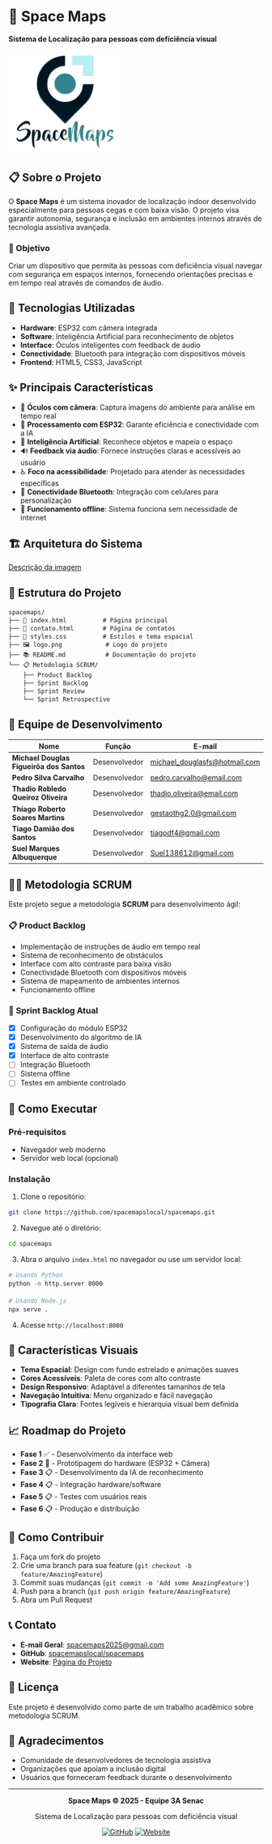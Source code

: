 # 🚀 Space Maps

**Sistema de Localização para pessoas com deficiência visual**

![Space Maps Logo](logo.png)

## 📋 Sobre o Projeto

O **Space Maps** é um sistema inovador de localização indoor desenvolvido especialmente para pessoas cegas e com baixa visão. O projeto visa garantir autonomia, segurança e inclusão em ambientes internos através de tecnologia assistiva avançada.

### 🎯 Objetivo

Criar um dispositivo que permita às pessoas com deficiência visual navegar com segurança em espaços internos, fornecendo orientações precisas e em tempo real através de comandos de áudio.

## 🔧 Tecnologias Utilizadas

- **Hardware**: ESP32 com câmera integrada
- **Software**: Inteligência Artificial para reconhecimento de objetos
- **Interface**: Óculos inteligentes com feedback de áudio
- **Conectividade**: Bluetooth para integração com dispositivos móveis
- **Frontend**: HTML5, CSS3, JavaScript

## ✨ Principais Características

- 🎥 **Óculos com câmera**: Captura imagens do ambiente para análise em tempo real
- 🧠 **Processamento com ESP32**: Garante eficiência e conectividade com a IA
- 🤖 **Inteligência Artificial**: Reconhece objetos e mapeia o espaço
- 🔊 **Feedback via áudio**: Fornece instruções claras e acessíveis ao usuário
- ♿ **Foco na acessibilidade**: Projetado para atender às necessidades específicas
- 📱 **Conectividade Bluetooth**: Integração com celulares para personalização
- 🔌 **Funcionamento offline**: Sistema funciona sem necessidade de internet

## 🏗️ Arquitetura do Sistema


[Descrição da imagem](arquitetura.png)



## 📁 Estrutura do Projeto

```
spacemaps/
├── 📄 index.html          # Página principal
├── 📄 contato.html        # Página de contatos
├── 🎨 styles.css          # Estilos e tema espacial
├── 🖼️ logo.png            # Logo do projeto
├── 📚 README.md           # Documentação do projeto
└── 📋 Metodologia SCRUM/
    ├── Product Backlog
    ├── Sprint Backlog
    ├── Sprint Review
    └── Sprint Retrospective
```

## 👥 Equipe de Desenvolvimento

| Nome | Função | E-mail |
|------|--------|--------|
| **Michael Douglas Figueirôa dos Santos** | Desenvolvedor | michael_douglasfs@hotmail.com |
| **Pedro Silva Carvalho** | Desenvolvedor | pedro.carvalho@email.com |
| **Thadio Robledo Queiroz Oliveira** | Desenvolvedor | thadio.oliveira@email.com |
| **Thiago Roberto Soares Martins** | Desenvolvedor | gestaothg2.0@gmail.com |
| **Tiago Damião dos Santos** | Desenvolvedor | tiagodf4@gmail.com |
| **Suel Marques Albuquerque** | Desenvolvedor | Suel138612@gmail.com |

## 🏃‍♂️ Metodologia SCRUM

Este projeto segue a metodologia **SCRUM** para desenvolvimento ágil:

### 📋 Product Backlog
- Implementação de instruções de áudio em tempo real
- Sistema de reconhecimento de obstáculos
- Interface com alto contraste para baixa visão
- Conectividade Bluetooth com dispositivos móveis
- Sistema de mapeamento de ambientes internos
- Funcionamento offline

### 🎯 Sprint Backlog Atual
- [x] Configuração do módulo ESP32
- [x] Desenvolvimento do algoritmo de IA
- [x] Sistema de saída de áudio
- [x] Interface de alto contraste
- [ ] Integração Bluetooth
- [ ] Sistema offline
- [ ] Testes em ambiente controlado

## 🚀 Como Executar

### Pré-requisitos
- Navegador web moderno
- Servidor web local (opcional)

### Instalação
1. Clone o repositório:
```bash
git clone https://github.com/spacemapslocal/spacemaps.git
```

2. Navegue até o diretório:
```bash
cd spacemaps
```

3. Abra o arquivo `index.html` no navegador ou use um servidor local:
```bash
# Usando Python
python -m http.server 8000

# Usando Node.js
npx serve .
```

4. Acesse `http://localhost:8000`

## 🎨 Características Visuais

- **Tema Espacial**: Design com fundo estrelado e animações suaves
- **Cores Acessíveis**: Paleta de cores com alto contraste
- **Design Responsivo**: Adaptável a diferentes tamanhos de tela
- **Navegação Intuitiva**: Menu organizado e fácil navegação
- **Tipografia Clara**: Fontes legíveis e hierarquia visual bem definida

## 📈 Roadmap do Projeto

- **Fase 1** ✅ - Desenvolvimento da interface web
- **Fase 2** 🔄 - Prototipagem do hardware (ESP32 + Câmera)
- **Fase 3** 📋 - Desenvolvimento da IA de reconhecimento
- **Fase 4** 📋 - Integração hardware/software
- **Fase 5** 📋 - Testes com usuários reais
- **Fase 6** 📋 - Produção e distribuição

## 🤝 Como Contribuir

1. Faça um fork do projeto
2. Crie uma branch para sua feature (`git checkout -b feature/AmazingFeature`)
3. Commit suas mudanças (`git commit -m 'Add some AmazingFeature'`)
4. Push para a branch (`git push origin feature/AmazingFeature`)
5. Abra um Pull Request

## 📞 Contato

- **E-mail Geral**: spacemaps2025@gmail.com
- **GitHub**: [spacemapslocal/spacemaps](https://github.com/spacemapslocal/spacemaps)
- **Website**: [Página do Projeto](https://spacemapslocal.github.io/spacemaps)

## 📄 Licença

Este projeto é desenvolvido como parte de um trabalho acadêmico sobre metodologia SCRUM.

## 🙏 Agradecimentos

- Comunidade de desenvolvedores de tecnologia assistiva
- Organizações que apoiam a inclusão digital
- Usuários que forneceram feedback durante o desenvolvimento

---

<div align="center">
  <p><strong>Space Maps © 2025 - Equipe 3A Senac</strong></p>
  <p>Sistema de Localização para pessoas com deficiência visual</p>
  
  [![GitHub](https://img.shields.io/badge/GitHub-spacemapslocal-blue?style=flat-square&logo=github)](https://github.com/spacemapslocal/spacemaps)
  [![Website](https://img.shields.io/badge/Website-spacemaps-green?style=flat-square&logo=web)](https://spacemapslocal.github.io/spacemaps)
</div>
